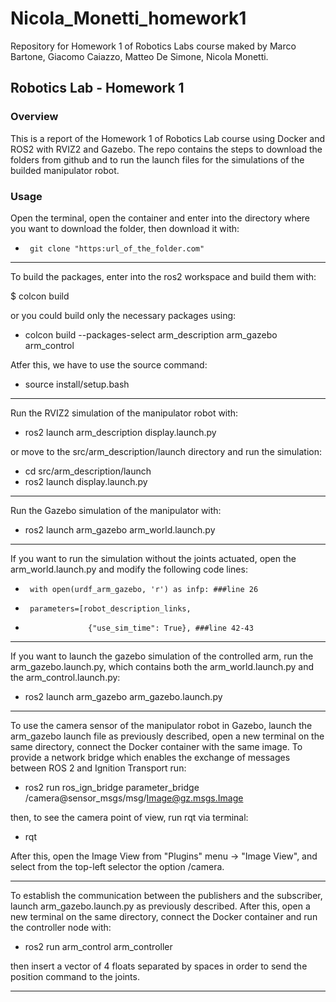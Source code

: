 # Nicola_Monetti_homework1
Repository for Homework 1 of Robotics Labs course maked by Marco Bartone, Giacomo Caiazzo, Matteo De Simone, Nicola Monetti.

## Robotics Lab - Homework 1

### Overview
This is a report of the Homework 1 of Robotics Lab course using Docker and ROS2 with RVIZ2 and Gazebo. The repo contains the steps to download the folders from github and to run the launch files for the simulations of the builded manipulator robot.

### Usage

Open the terminal, open the container and enter into the directory where you want to download the folder, then download it with:

-      git clone "https:url_of_the_folder.com"

-------------------------------

To build the packages, enter into the ros2 workspace and build them with:

$        colcon build

or you could build only the necessary packages using:

- colcon build --packages-select arm_description arm_gazebo arm_control

Atfer this, we have to use the source command:

- source install/setup.bash

-------------------------------

Run the RVIZ2 simulation of the manipulator robot with:

- ros2 launch arm_description display.launch.py

or move to the src/arm_description/launch directory and run the simulation:


- cd src/arm_description/launch
- ros2 launch display.launch.py

--------------------------------

Run the Gazebo simulation of the manipulator with:

- ros2 launch arm_gazebo arm_world.launch.py

--------------------------------

If you want to run the simulation without the joints actuated, open the arm_world.launch.py and modify the following code lines:

-      with open(urdf_arm_gazebo, 'r') as infp: ###line 26

-      parameters=[robot_description_links,
-                   {"use_sim_time": True}, ###line 42-43

--------------------------------

If you want to launch the gazebo simulation of the controlled arm, run the arm_gazebo.launch.py, which contains both the arm_world.launch.py and the arm_control.launch.py:

- ros2 launch arm_gazebo arm_gazebo.launch.py

--------------------------------


To use the camera sensor of the manipulator robot in Gazebo, launch the arm_gazebo launch file as previously described, open a new terminal on the same directory, connect the Docker container with the same image. To provide a network bridge which enables the exchange of messages between ROS 2 and Ignition Transport run:

- ros2 run ros_ign_bridge parameter_bridge /camera@sensor_msgs/msg/Image@gz.msgs.Image 

then, to see the camera point of view, run rqt via terminal:

- rqt

After this, open the Image View from "Plugins" menu -> "Image View", and select from the top-left selector the option /camera.

--------------------------------

To establish the communication between the publishers and the subscriber, launch arm_gazebo.launch.py as previously described. After this, open a new terminal on the same directory, connect the Docker container and run the controller node with:

- ros2 run arm_control arm_controller

then insert a vector of 4 floats separated by spaces in order to send the position command to the joints.

--------------------------------


